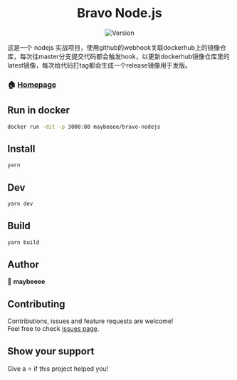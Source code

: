 <h1 align="center">Bravo Node.js</h1>
<p align="center">
  <img alt="Version" src="https://img.shields.io/badge/version-0.0.1-blue.svg?cacheSeconds=2592000" />
</p>

这是一个 nodejs 实战项目，使用github的webhook关联dockerhub上的镜像仓库，每次往master分支提交代码都会触发hook，以更新dockerhub镜像仓库里的latest镜像，每次给代码打tag都会生成一个release镜像用于发版。

### 🏠 [Homepage](https://github.com/maybeeee/nodejs#readme)

## Run in docker

```sh
docker run -dit -p 3000:80 maybeeee/bravo-nodejs
```

## Install

```sh
yarn
```

## Dev

```sh
yarn dev
```

## Build

```sh
yarn build
```

## Author

👤 **maybeeee**

## Contributing

Contributions, issues and feature requests are welcome!<br />Feel free to check [issues page](https://github.com/maybeeee/nodejs/issues).

## Show your support

Give a ⭐️ if this project helped you!
